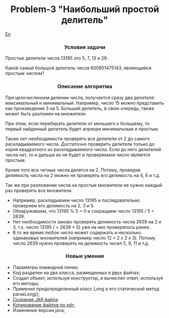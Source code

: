 <div id="header" align="center">
    <h1>Problem-3 "Наибольший простой делитель"</h1>
</div>

[En](README.md)

<div id="header" align="center">
    <h3>Условия задачи</h3>
</div>

Простые делители числа 13195 это 5, 7, 13 и 29.

Какой самый большой делитель числа 600851475143, являющийся простым числом?

<div id="header" align="center">
    <h3>Описание алгоритма</h3>
</div>

 При целочисленном делении числа, получается сразу два делителя: максимальный и минимальный.
Например, число 15 можно представить как произведение 3 на 5. Больший делитель, в свою очередь, также может быть разложен на множители.

При этом, если перебирать делители от меньшего к большему, то первый найденный делитель будет априори минимальным и простым.

Также нет необходимости проверять все делители от 2 до самого раскладываемого числа. Достаточно проверить делители только до корня квадратного из раскладываемого числа. Если до него делителей числа нет, то и дальше их не будет и проверяемое число является простым.

Кроме того все четные числа делятся на 2. Потому, проверив делимость числа на 2 можно не проверять его делимость на 4, 6 и т.д.

Так же при разложении числа на простые множители не нужно каждый раз проверять все множители.

* Например, раскладываем число 13195 и последовательно проверяем его делимость на 2, 3 и 5.
* Обнаруживаем, что 13195 % 5 = 0 и сокращаем число 13195 / 5 = 2639.
* Нет необходимости заново проверять делимость числа 2639 на 2 и 3, т.к. число 13195 ( = 2639 * 5) уже на них проверялось ранее.
* В то же время любое число может содержать и несколько одинаковых множителей (например число 12 = 2 x 2 x 3). Потому число 2639 нужно проверять на делимость чисел 5, 9, 11 и т.д.

 
<div id="header" align="center">
  <h3>Новые умения</h3>
</div>

* Параметры командной линии;
* Код разделен на два класса, размещенных в двух файлах;
* Создал объект, используя конструктор, и вычислял ответ, используя его методы;
* Применил предопределенный класс Long и его статический метод parseLong();
* [Создание JAR файла](https://java-practice.ru/blog/kompilyaciya-java-koda.jsp)
* [Копирование файлов по ssh;](https://java-practice.ru/blog/kopirovanie-fajlov-po-ssh.jsp)
* Изменение версии java;


